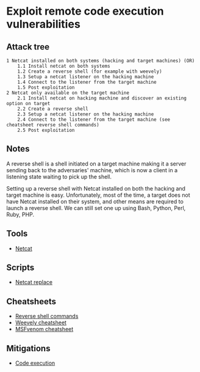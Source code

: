 # Exploit remote code execution vulnerabilities

## Attack tree

```text
1 Netcat installed on both systems (hacking and target machines) (OR)
    1.1 Install netcat on both systems
    1.2 Create a reverse shell (for example with weevely)
    1.3 Setup a netcat listener on the hacking machine
    1.4 Connect to the listener from the target machine
    1.5 Post exploitation
2 Netcat only available on the target machine
    2.1 Install netcat on hacking machine and discover an existing option on target 
    2.2 Create a reverse shell 
    2.3 Setup a netcat listener on the hacking machine
    2.4 Connect to the listener from the target machine (see cheatsheet reverse shell commands)
    2.5 Post exploitation
```

## Notes

A reverse shell is a shell initiated on a target machine making it a server sending back to the adversaries' machine, 
which is now a client in a listening state waiting to pick up the shell.

Setting up a reverse shell with Netcat installed on both the hacking and target machine is easy. Unfortunately, most of 
the time, a target does not have Netcat installed on their system, and other means are required to launch a reverse 
shell. We can still set one up using Bash, Python, Perl, Ruby, PHP.

## Tools
* [Netcat](https://sectools.org/tool/netcat/)

## Scripts
* [Netcat replace](https://github.com/tymyrddin/ymrir/tree/master/netcat_replace)

## Cheatsheets
* [Reverse shell commands](cheatsheets:docs/application/reverse-shell-commands)
* [Weevely cheatsheet](cheatsheets:docs/payloads/weevely)
* [MSFvenom cheatsheet](https://www.offensive-security.com/metasploit-unleashed/Msfvenom/)

## Mitigations
* [Code execution](app-mitigations:docs/coding/rce)
